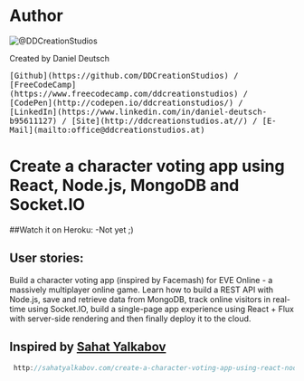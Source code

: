 # Author
![@DDCreationStudios](https://media.licdn.com/mpr/mpr/shrinknp_400_400/AAEAAQAAAAAAAAcwAAAAJDg1MDE4YWFjLTIwN2EtNDJhZC1hNGE2LTY4NjRmZGM2ZmQ2ZA.jpg)

Created by Daniel Deutsch

<kbd>
[Github](https://github.com/DDCreationStudios) / [FreeCodeCamp](https://www.freecodecamp.com/ddcreationstudios) / [CodePen](http://codepen.io/ddcreationstudios/) / [LinkedIn](https://www.linkedin.com/in/daniel-deutsch-b95611127) / [Site](http://ddcreationstudios.at//) / [E-Mail](mailto:office@ddcreationstudios.at)
</kbd>

# Create a character voting app using React, Node.js, MongoDB and Socket.IO

##Watch it on Heroku:
-Not yet ;)

## User stories:
Build a character voting app (inspired by Facemash) for EVE Online - a massively multiplayer online game. Learn how to build a REST API with Node.js, save and retrieve data from MongoDB, track online visitors in real-time using Socket.IO, build a single-page app experience using React + Flux with server-side rendering and then finally deploy it to the cloud.

## Inspired by [Sahat Yalkabov](http://sahatyalkabov.com/)

```js
 http://sahatyalkabov.com/create-a-character-voting-app-using-react-nodejs-mongodb-and-socketio/?utm_content=buffer0cdf2&utm_medium=social&utm_source=twitter.com&utm_campaign=buffer
```
